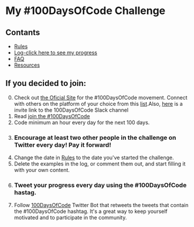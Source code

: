 # My #100DaysOfCode Challenge

## Contants
* [Rules]() 
* [Log-click here to see my progress]()
* [FAQ]()
* [Resources]()

## If you decided to join:
0. Check out [the Oficial Site]() for the #100DaysOfCode movement. Connect with others on the platform of your choice from this [list]().Also, [here]() is a invite link to the 100DaysOfCode Slack channel
1. Read [join the #100DaysOfCode]() 
2. Code minimum an hour every day for the next 100 days.
3. ### Encourage at least two other people in the challenge on Twitter every day! Pay it forward!
4. Change the date in [Rules]() to the date you've started the challenge.
5. Delete the examples in the log, or comment them out, and start filling it with your own content.
6. ### Tweet your progress every day using the #100DaysOfCode hastag.
7. Follow [100DaysOfCode]() Twitter Bot that retweets the tweets that contain the #100DaysOfCode hashtag. It's a great way to keep yourself motivated and to participate in the community. 

